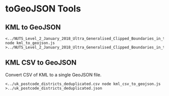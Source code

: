 # toGeoJSON Tools

## KML to GeoJSON

```
<../NUTS_Level_2_January_2018_Ultra_Generalised_Clipped_Boundaries_in_the_United_Kingdom.kml node kml_to_geojson.js >../NUTS_Level_2_January_2018_Ultra_Generalised_Clipped_Boundaries_in_the_United_Kingdom.geo.json
```

## KML CSV to GeoJSON

Convert CSV of KML to a single GeoJSON file.

```
<../uk_postcode_districts_deduplicated.csv node kml_csv_to_geojson.js >../uk_postcode_districts_deduplicated.json
```
